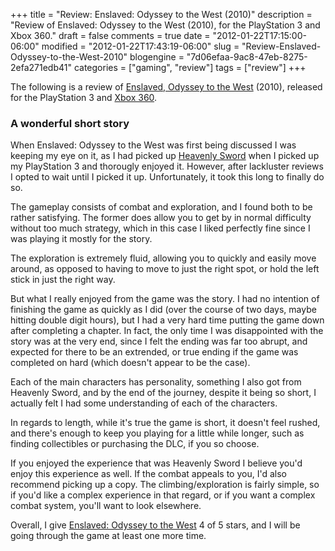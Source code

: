 +++
title = "Review: Enslaved: Odyssey to the West (2010)"
description = "Review of Enslaved: Odyssey to the West (2010), for the PlayStation 3 and Xbox 360."
draft = false
comments = true
date = "2012-01-22T17:15:00-06:00"
modified = "2012-01-22T17:43:19-06:00"
slug = "Review-Enslaved-Odyssey-to-the-West-2010"
blogengine = "7d06efaa-9ac8-47eb-8275-2efa271edb41"
categories = ["gaming", "review"]
tags = ["review"]
+++

<div class="note">
<p>The following is a review of <a rel="external" href="http://www.amazon.com/gp/product/B00319DX4M?tag=strivinglifen-20">Enslaved, Odyssey to the West</a> (2010), released for the PlayStation 3 and <a rel="external" href="http://www.amazon.com/gp/product/B00319DX4W?tag=strivinglifen-20">Xbox 360</a>.</p>
</div>
<h3>A wonderful short story</h3>
<p>When Enslaved: Odyssey to the West was first being discussed I was keeping my eye on it, as I had picked up <a rel="external" href="http://www.amazon.com/gp/product/B000K9OP2A?tag=strivinglifen-20">Heavenly Sword</a> when I picked up my PlayStation 3 and thorougly enjoyed it.&nbsp;However, after lackluster reviews I opted to wait until I picked it up.&nbsp;Unfortunately, it took this long to finally do so.</p>
<p>The gameplay consists of combat and exploration, and I found both to be rather satisfying. The former does allow you to get by in normal difficulty without too much strategy, which in this case I liked perfectly fine since I was playing it mostly for the story.</p>
<p>The exploration is extremely fluid, allowing you to quickly and easily move around, as opposed to having to move to just the right spot, or hold the left stick in just the right way.</p>
<p>But what I really enjoyed from the game was the story. I had no intention of finishing the game as quickly as I did (over the course of two days, maybe hitting double digit hours), but I had a very hard time putting the game down after completing a chapter. In fact, the only time I was disappointed with the story was at the very end, since I felt the ending was far too abrupt, and expected for there to be an extrended, or true ending if the game was completed on hard (which doesn't appear to be the case).</p>
<p>Each of the main characters has personality, something I also got from Heavenly Sword, and by the end of the journey, despite it being so short, I actually felt I had some understanding of each of the characters.</p>
<p>In regards to length, while it's true the game is short, it doesn't feel rushed, and there's enough to keep you playing for a little while longer, such as finding collectibles or purchasing the DLC, if you so choose.</p>
<p>If you enjoyed the experience that was Heavenly Sword I believe you'd enjoy this experience as well. If the combat appeals to you, I'd also recommend picking up a copy. The climbing/exploration is fairly simple, so if you'd like a complex experience in that regard, or if you want a complex combat system, you'll want to look elsewhere.</p>
<p>Overall, I give <a rel="external" href="http://www.amazon.com/gp/product/B00319DX4M?tag=strivinglifen-20">Enslaved: Odyssey to the West</a> 4 of 5 stars, and I will be going through the game at least one more time.</p>
